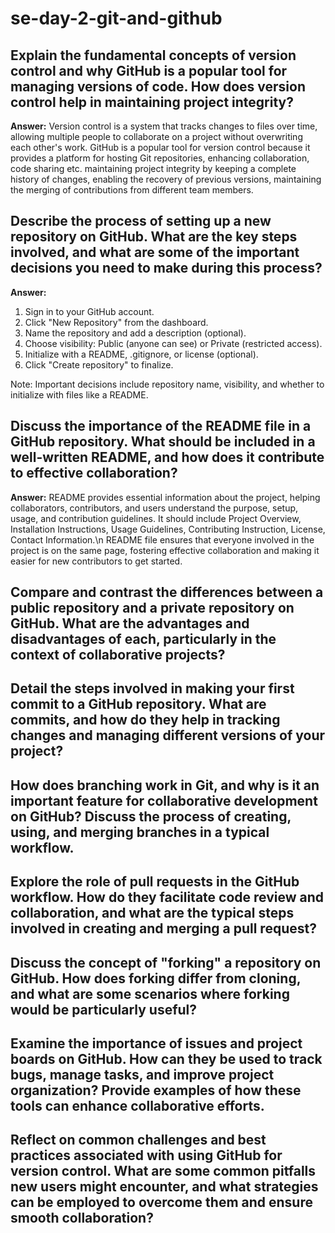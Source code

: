 # se-day-2-git-and-github
## Explain the fundamental concepts of version control and why GitHub is a popular tool for managing versions of code. How does version control help in maintaining project integrity?
**Answer:**
Version control is a system that tracks changes to files over time, allowing multiple people to collaborate on a project without overwriting each other's work. 
GitHub is a popular tool for version control because it provides a platform for hosting Git repositories, enhancing collaboration, code sharing etc.
maintaining project integrity by keeping a complete history of changes, enabling the recovery of previous versions, maintaining the merging of contributions from different team members.

## Describe the process of setting up a new repository on GitHub. What are the key steps involved, and what are some of the important decisions you need to make during this process?
**Answer:**
1. Sign in to your GitHub account.
2. Click "New Repository" from the dashboard.
3. Name the repository and add a description (optional).
4. Choose visibility: Public (anyone can see) or Private (restricted access).
5. Initialize with a README, .gitignore, or license (optional).
6. Click "Create repository" to finalize.
   
Note: Important decisions include repository name, visibility, and whether to initialize with files like a README.

## Discuss the importance of the README file in a GitHub repository. What should be included in a well-written README, and how does it contribute to effective collaboration?
**Answer:**
README provides essential information about the project, helping collaborators, contributors, and users understand the purpose, setup, usage, and contribution guidelines.
It should include Project Overview, Installation Instructions, Usage Guidelines, Contributing Instruction, License, Contact Information.\n
README file ensures that everyone involved in the project is on the same page, fostering effective collaboration and making it easier for new contributors to get started.

## Compare and contrast the differences between a public repository and a private repository on GitHub. What are the advantages and disadvantages of each, particularly in the context of collaborative projects?

## Detail the steps involved in making your first commit to a GitHub repository. What are commits, and how do they help in tracking changes and managing different versions of your project?

## How does branching work in Git, and why is it an important feature for collaborative development on GitHub? Discuss the process of creating, using, and merging branches in a typical workflow.

## Explore the role of pull requests in the GitHub workflow. How do they facilitate code review and collaboration, and what are the typical steps involved in creating and merging a pull request?

## Discuss the concept of "forking" a repository on GitHub. How does forking differ from cloning, and what are some scenarios where forking would be particularly useful?

## Examine the importance of issues and project boards on GitHub. How can they be used to track bugs, manage tasks, and improve project organization? Provide examples of how these tools can enhance collaborative efforts.

## Reflect on common challenges and best practices associated with using GitHub for version control. What are some common pitfalls new users might encounter, and what strategies can be employed to overcome them and ensure smooth collaboration?
